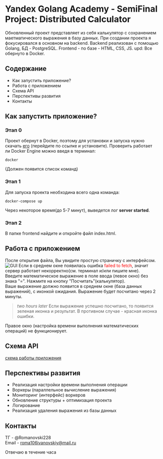 # Yandex Golang Academy - SemiFinal Project: Distributed Calculator
Обновленный проект представляет из себя калькулятор с сохранением маетматического выражения в базу данных. При создании проекта я фокусировался в основном на backend. Backend реализован с помощью Golang, БД - PostgreSQL. Frontend - по базе - HTML, CSS, JS. upd: Все обернуто в Docker.

## Содержание
- Как запустить приложение?
- Работа с приложением
- Схема API
- Перспективы развития
- Контакты

## Как запустить приложение?

### Этап 0
Проект обернут в Docker, поэтому для установки и запуска нужно скачать [его](https://www.docker.com/products/docker-desktop/) (перейдите по ссылке и установите). Проверить работает ли Docker Engine можно введя в терминал:  
```
docker
```  
(Должен появится список команд)

### Этап 1
Для запуска проекта необходина всего одна команда:  
```
docker-compose up
```  
Через некоторое время(до 5-7 минут), выведется лог **server started**. 

### Этап 2
В папке frontend найдите и откройте файл index.html.

## Работа с приложением
После открытия файла, Вы увидите простую страничку с интерфейсом.  
![GUI]([https://github.com/roma106/final_project/frontend/imgs/screenshot-gui1.png](https://github.com/roma106/final_project/blob/main/frontend/imgs/screenshot-gui1.png) "GUI приложения")
Если в среднем окне появилась ошибка <span style="color: red">failed to fetch</span>, значит сервер работает некорректно(см. терминал и/или пишите мне).  
Введите математическое выражение в поле ввода (левое окно) без знака "=". Нажмите на кнопку "Посчитать"(калькулятор).  
Ваше выражение должно появится в среднем окне (база данных выражений), с иконкой ожидания. Выражение будет посчитано через 2 минуты.
>_*two hours later*_
Если выражение успешно посчитано, то появится зеленая иконка и результат. В противном случае - красная иконка ошибки.  

Правое окно (настройка времени выполнения математических операций) не функционирует.

## Схема API

[схема работы приложения](https://github.com/roma106/final_project/blob/main/structure.png)

## Перспективы развития

- Реализация настройки времени выполнения операции
- Воркеры (параллельное вычисление выражения)
- Мониторинг (интерфейс) воркеров
- Обновление структуры + оптимизация проекта
- Логирование
- Реализация удаления выражения из базы данных

## Контакты

ТГ - @Romanovski228  
Email - roma106ivanovskiy@mail.ru  

Отвечаю в течение часа
